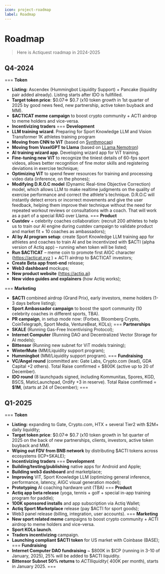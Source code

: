 ```yaml
---
icon: project-roadmap
label: Roadmap
---
```


# Roadmap

> Here is Actiquest roadmap in 2024-2025

## Q4-2024 
=== **Token**
- **Listing:** Ascendex (Hummingbot Liquidity Support) + Pancake (liquidity pair added already). Listing starts after IDO is fullfilled.
- **Target token price**: $0.07=> $0.7 (x10 token growth in 1st quarter of 2025 by good news feed, new partnership, active token buyback and MM).
- **$ACTICAT meme campaign** to boost crypto community + ACTI airdrop to meme holders and vice-versa.
- **Incentivizing traders**
=== **Development**
- **LLM training wizard**. Preparing for Sport Knowledge LLM and Vision Transformer 1K athletes training program
- **Moving from CNN to ViT** (based on [Synthmocap](https://microsoft.github.io/SynthMoCap/))
- **Moving from VoxelGPT to Llama** (based on [LLama Nemotron](https://huggingface.co/nvidia/Llama-3.1-Nemotron-70B-Instruct-HF/))
- **AI training wizard app**. Developing wizard app for ViT training.
- **Fine-tuning new ViT** to recognize the tiniest details of 60-fps sport videos, allows better recognition of fine motor skills and registering deviations in exercise technique;
- **Optimizing ViT** to spend fewer resources for training and processing video data (inference, on the phones);
- **Modifying D.R.O.C model** (Dynamic Real-time Objective Correction) model, which allows LLM to make realtime judgments on the quality of exercise performance and correct the athlete's technique. D.R.O.C will instantly detect errors or incorrect movements and give the user feedback, helping them improve their technique without the need for repeated workout reviews or consultations with a coach. That will work as a part of a special RAG over Llama.
=== **Product**
- **Custdev** + celebrity coaches collaboration: (recruit 200 athletes to help us to train our AI engine during custdev campaign to validate product and market fit + 10 coaches as ambassadors);
- **AI by AI program setup**: create Sport Knowledge LLM training app for athletes and coaches to train AI and be incentivized with $ACTI (alpha version of Actiq app) – running when token will be listed;
- **Run $ACTICAT** – meme coin to promote first AIGC character (https://acticat.xyz ) + ACTI airdrop to $ACTICAT investors;
- **Create Beta app front-end** release;
- **Web3 dashboard** mockups;
- **New product website** (https://actiq.ai)
- **New video guides and explainers** (how Actiq works);

=== **Marketing**
- **$ACTI** combined airdrop (Grand Prix), early investors, meme holders (1-3 days before listing);
- **Sport Ambassador campaign** to boost the sport community (10 celebrity coaches in different sports, TBA).
- **PR campaign**, in setup mode now: (Forbes, Bloomberg Crypto, CoinTelegraph, Sport Media, VentureBeat, KOLs);
=== **Partnerships**
- **SKALE** (Running Gas-Free Incentivising Protocol);
- **Internet Computer** (Running DAO and Decentralized Vector Storage for AI models);
- **Bittensor** (Running new subnet for ViT models training);
- **WinterMute** (MM/Liquidity support program);
- **Hummingbot** (MM/Liquidity support program).
=== **Fundraising**
- **VC/Angel round** (committed are: Gate Labs, Crypto.com (lead), GDA Capital +2 others). Total Raise comfirmed = $800K (active up to 20 of December).
- **IDO round** (8 launchpads signed, including Kommunitas, Spores, KGD, BSCS, MaticLaunchpad, Ordify +3 in reserve). Total Raise comfirmed = **$1M**, (starts at 24 of December);
===

## Q1-2025
=== **Token**
- **Listing:** expanding to Gate, Crypto.com, HTX + several Tier2 with $2M+ daily liquidity;
- **Target token price**: $0.07=> $0.7 (x10 token growth in 1st quarter of 2025 on the back of new partnerships, clients, investors, active token buyback and MM).
- **Wiping out FDV from BNB network** by distributing $ACTI tokens across ecosystems (ICP+SKALE);
- **Incentivizing traders**
=== **Development**
- **Building/testing/publishing** native apps for Android and Apple;
- **Building web3 dashboard** and marketplace;
- **Improving** ViT, Sport Knowledge LLM (optimizing general inference, performance, latency, AIGC visual generation model);
- **Prototyping** AI coaching hardware unit (TBA)
=== **Product**
- **Actiq app beta release** (yoga, tennis + golf + special in-app training program for paddle);
- **100K sponsored installs** and app subscription via Actiq Wallet;
- **Actiq Sport Marketplace** release (pay $ACTI for sport goods);
- Web3 panel release (billing, integration, user accounts).
=== **Marketing**
- **New sport related meme** campaigns to boost crypto community + ACTI airdrop to meme holders and vice-versa.
- **Sport KOLs launch**.
- **Traders incentivizing** campaign.
- **Launching compliant $ACTI token** for US market with Coinbase (BASE);
=== **Fundraising**
- **Internet Computer DAO fundraising** ~ $800K in $ICP (running in 3-10 of January, 2025), 25% will be added to $ACTI liquidity.
- **Bittensor Subnet 50% returns** to $ACTI liquidity (~$400K per month), starts in January 2025.
===
